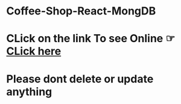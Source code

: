 # Coffee-Shop-React-MongDB
# CLick on the link To see Online ☞ [CLick here](https://dragon-news-tuhin.netlify.app/)
# Please dont delete or update anything

